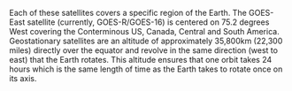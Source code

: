 Each of these satellites covers a specific region of the Earth. The GOES-East satellite (currently, GOES-R/GOES-16) is centered on 75.2 degrees West covering the Conterminous US, Canada, Central and South America. Geostationary satellites are an altitude of approximately 35,800km (22,300 miles) directly over the equator and revolve in the same direction (west to east) that the Earth rotates. This altitude ensures that one orbit takes 24 hours which is the same length of time as the Earth takes to rotate once on its axis.